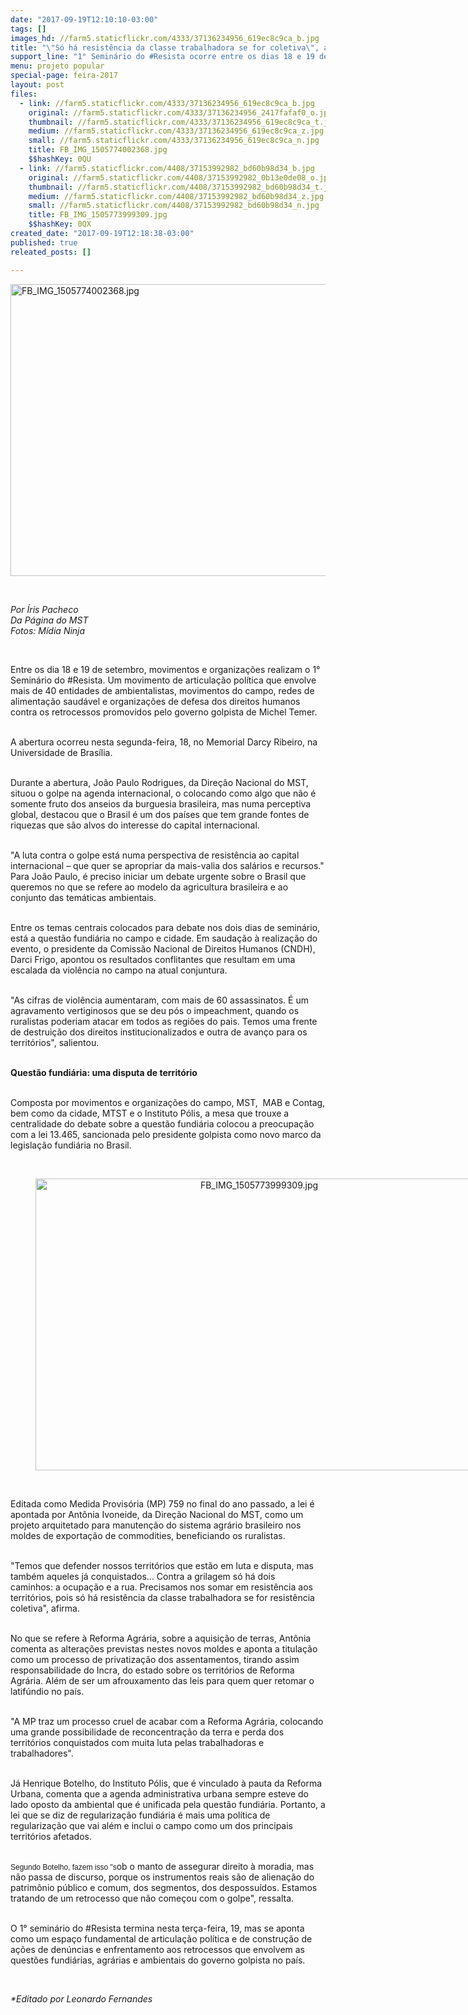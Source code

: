 ```yaml
---
date: "2017-09-19T12:10:10-03:00"
tags: []
images_hd: //farm5.staticflickr.com/4333/37136234956_619ec8c9ca_b.jpg
title: "\"Só há resistência da classe trabalhadora se for coletiva\", afirma dirigente do MST. "
support_line: "1° Seminário do #Resista ocorre entre os dias 18 e 19 de setembro em Brasília (DF)."
menu: projeto popular
special-page: feira-2017
layout: post
files:
  - link: //farm5.staticflickr.com/4333/37136234956_619ec8c9ca_b.jpg
    original: //farm5.staticflickr.com/4333/37136234956_2417fafaf0_o.jpg
    thumbnail: //farm5.staticflickr.com/4333/37136234956_619ec8c9ca_t.jpg
    medium: //farm5.staticflickr.com/4333/37136234956_619ec8c9ca_z.jpg
    small: //farm5.staticflickr.com/4333/37136234956_619ec8c9ca_n.jpg
    title: FB_IMG_1505774002368.jpg
    $$hashKey: 0QU
  - link: //farm5.staticflickr.com/4408/37153992982_bd60b98d34_b.jpg
    original: //farm5.staticflickr.com/4408/37153992982_0b13e0de08_o.jpg
    thumbnail: //farm5.staticflickr.com/4408/37153992982_bd60b98d34_t.jpg
    medium: //farm5.staticflickr.com/4408/37153992982_bd60b98d34_z.jpg
    small: //farm5.staticflickr.com/4408/37153992982_bd60b98d34_n.jpg
    title: FB_IMG_1505773999309.jpg
    $$hashKey: 0QX
created_date: "2017-09-19T12:18:38-03:00"
published: true
releated_posts: []

---
```

<p>
<style type="text/css">p.p1 {margin: 0.0px 0.0px 0.0px 0.0px; font: 12.0px Helvetica; color: #454545}
p.p2 {margin: 0.0px 0.0px 0.0px 0.0px; font: 12.0px Helvetica; color: #454545; min-height: 14.0px}
p.p3 {margin: 0.0px 0.0px 2.0px 0.0px; font: 14.0px Helvetica; color: #454545; min-height: 17.0px}
p.p4 {margin: 0.0px 0.0px 0.0px 0.0px; font: 14.0px Helvetica; color: #454545}
span.s1 {font: 12.0px Helvetica}
</style>
<img alt="FB_IMG_1505774002368.jpg" height="467" src="//farm5.staticflickr.com/4333/37136234956_619ec8c9ca_b.jpg" width="700" /></p>

<p>&nbsp;</p>

<p><em>Por &Iacute;ris Pacheco<br />
Da P&aacute;gina do MST<br />
Fotos: M&iacute;dia Ninja</em></p>

<p>&nbsp;</p>

<p>Entre os dia 18 e 19 de setembro, movimentos e organiza&ccedil;&otilde;es realizam o 1&deg; Semin&aacute;rio do #Resista. Um movimento de articula&ccedil;&atilde;o pol&iacute;tica que envolve mais de 40 entidades de ambientalistas, movimentos do campo, redes de alimenta&ccedil;&atilde;o saud&aacute;vel e organiza&ccedil;&otilde;es de defesa dos direitos humanos contra os retrocessos promovidos pelo governo golpista de Michel Temer.&nbsp;&nbsp;</p>

<p><br />
A abertura ocorreu nesta segunda-feira, 18, no Memorial Darcy Ribeiro, na Universidade de Bras&iacute;lia.&nbsp;</p>

<p><br />
Durante a abertura, Jo&atilde;o Paulo Rodrigues, da Dire&ccedil;&atilde;o Nacional do MST, situou o golpe na agenda internacional, o colocando como algo que n&atilde;o &eacute; somente fruto dos anseios da burguesia brasileira, mas numa perceptiva global, destacou&nbsp;que o Brasil &eacute; um dos pa&iacute;ses que tem grande fontes de riquezas que s&atilde;o alvos do interesse do capital internacional.</p>

<p><br />
&quot;A luta contra o golpe est&aacute; numa perspectiva de resist&ecirc;ncia ao capital internacional &ndash; que quer se apropriar da mais-valia dos sal&aacute;rios e recursos.&quot; Para Jo&atilde;o Paulo, &eacute; preciso iniciar um debate urgente sobre o Brasil que queremos no que se refere ao modelo da agricultura brasileira e ao conjunto das tem&aacute;ticas ambientais.</p>

<p><br />
Entre os temas centrais colocados para debate nos dois dias de semin&aacute;rio, est&aacute; a quest&atilde;o fundi&aacute;ria no campo e cidade. Em sauda&ccedil;&atilde;o &agrave; realiza&ccedil;&atilde;o do evento, o presidente da Comiss&atilde;o Nacional de Direitos Humanos (CNDH), Darci Frigo, apontou&nbsp;os resultados conflitantes que resultam em uma escalada da viol&ecirc;ncia no campo na atual conjuntura.&nbsp;</p>

<p><br />
&quot;As cifras de viol&ecirc;ncia aumentaram, com mais de 60 assassinatos. &Eacute; um agravamento vertiginosos que se deu p&oacute;s o impeachment, quando os ruralistas poderiam atacar em todos as regi&otilde;es do pais. Temos uma frente de destrui&ccedil;&atilde;o dos direitos institucionalizados e outra de avan&ccedil;o para os territ&oacute;rios&quot;, salientou.&nbsp;</p>

<p><br />
<strong>Quest&atilde;o fundi&aacute;ria: uma disputa de territ&oacute;rio&nbsp;</strong></p>

<p><br />
Composta por movimentos e organiza&ccedil;&otilde;es do campo, MST,&nbsp; MAB e Contag, bem como da cidade, MTST e o Instituto P&oacute;lis, a mesa que trouxe a centralidade do debate sobre a quest&atilde;o fundi&aacute;ria colocou a preocupa&ccedil;&atilde;o com a lei 13.465, sancionada pelo presidente golpista como novo marco da legisla&ccedil;&atilde;o fundi&aacute;ria no Brasil.&nbsp;<br />
&nbsp;</p>

<div style="text-align:center">
<figure class="image" style="display:inline-block"><img alt="FB_IMG_1505773999309.jpg" height="467" src="//farm5.staticflickr.com/4408/37153992982_bd60b98d34_b.jpg" width="700" />
<figcaption></figcaption>
</figure>
</div>

<p><br />
Editada como Medida Provis&oacute;ria (MP) 759 no final do ano passado, a lei &eacute; apontada por Ant&ocirc;nia Ivoneide, da Dire&ccedil;&atilde;o Nacional do MST, como um projeto arquitetado para manuten&ccedil;&atilde;o do sistema agr&aacute;rio brasileiro nos moldes de exporta&ccedil;&atilde;o de commodities, beneficiando os ruralistas.&nbsp;</p>

<p><br />
&quot;Temos que defender nossos territ&oacute;rios que est&atilde;o em luta e disputa, mas tamb&eacute;m aqueles j&aacute; conquistados... Contra a grilagem s&oacute; h&aacute; dois caminhos:&nbsp;a ocupa&ccedil;&atilde;o e a rua. Precisamos nos somar em resist&ecirc;ncia aos territ&oacute;rios, pois s&oacute; h&aacute; resist&ecirc;ncia da classe trabalhadora se for resist&ecirc;ncia coletiva&quot;, afirma.&nbsp;</p>

<p><br />
No que se refere &agrave; Reforma Agr&aacute;ria, sobre a aquisi&ccedil;&atilde;o de terras, Ant&ocirc;nia comenta as altera&ccedil;&otilde;es previstas nestes novos moldes e aponta a titula&ccedil;&atilde;o como um processo de privatiza&ccedil;&atilde;o dos assentamentos, tirando assim responsabilidade do Incra, do estado sobre os territ&oacute;rios de Reforma Agr&aacute;ria. Al&eacute;m de ser um afrouxamento das leis para quem quer retomar o latif&uacute;ndio no pa&iacute;s.</p>

<p><br />
&quot;A MP traz um processo cruel de acabar com a Reforma Agr&aacute;ria, colocando uma grande possibilidade de reconcentra&ccedil;&atilde;o da terra e perda dos territ&oacute;rios conquistados com muita luta pelas trabalhadoras e trabalhadores&quot;.&nbsp;</p>

<p><br />
J&aacute; Henrique Botelho, do Instituto P&oacute;lis, que &eacute; vinculado &agrave;&nbsp;pauta da Reforma Urbana, comenta que a agenda administrativa urbana sempre esteve do lado oposto da ambiental que &eacute; unificada pela quest&atilde;o fundi&aacute;ria. Portanto, a lei que se diz de regulariza&ccedil;&atilde;o fundi&aacute;ria &eacute; mais uma pol&iacute;tica de regulariza&ccedil;&atilde;o que vai al&eacute;m e inclui o campo como um dos principais territ&oacute;rios afetados.&nbsp;</p>

<p><br />
<span class="s1">Segundo Botelho, fazem isso &quot;s</span>ob o manto de assegurar direito &agrave; moradia, mas n&atilde;o passa de discurso, porque os instrumentos reais s&atilde;o de aliena&ccedil;&atilde;o do patrim&ocirc;nio p&uacute;blico e comum, dos segmentos, dos despossu&iacute;dos. Estamos tratando de um retrocesso que n&atilde;o come&ccedil;ou com o golpe&quot;, ressalta.&nbsp;</p>

<p><br />
O 1&deg; semin&aacute;rio do #Resista termina nesta ter&ccedil;a-feira, 19, mas se aponta como um espa&ccedil;o fundamental de articula&ccedil;&atilde;o pol&iacute;tica e de constru&ccedil;&atilde;o de a&ccedil;&otilde;es de den&uacute;ncias e enfrentamento aos retrocessos&nbsp;que envolvem as quest&otilde;es fundi&aacute;rias, agr&aacute;rias e ambientais do governo golpista no pa&iacute;s.</p>

<p>&nbsp;</p>

<p><em>*Editado por Leonardo Fernandes</em></p>
